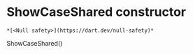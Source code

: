 


# ShowCaseShared constructor




    *[<Null safety>](https://dart.dev/null-safety)*



ShowCaseShared()












